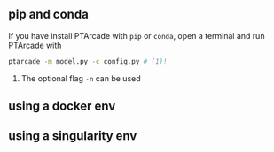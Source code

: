 ## pip and conda 
If you have install PTArcade with  `pip` or `conda`, open a terminal and 
run PTArcade with 
``` sh
ptarcade -m model.py -c config.py # (1)!
```

1. The optional flag `-n` can be used 

## using a docker env

## using a singularity env